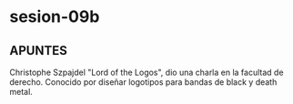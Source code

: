 # sesion-09b

## APUNTES 
Christophe Szpajdel "Lord of the Logos", dio una charla en la facultad de derecho. Conocido por diseñar logotipos para bandas de black y death metal.
